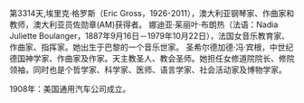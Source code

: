 第3314天,埃里克·格罗斯（Eric Gross，1926-2011），澳大利亚钢琴家、作曲家和教师，澳大利亚员佐勋章(AM)获得者。
娜迪亚·茱丽叶·布朗热（法语：Nadia Juliette Boulanger，1887年9月16日－1979年10月22日），法国女音乐教育家、作曲家、指挥家。她出生于巴黎的一个音乐世家。
圣希尔德加德·冯·宾根，中世纪德国神学家、作曲家及作家。天主教圣人、教会圣师。她担任女修道院院长、修院领袖，同时也是个哲学家、科学家、医师、语言学家、社会活动家及博物学家。

1908年：美国通用汽车公司成立。